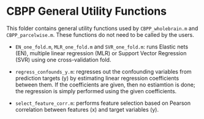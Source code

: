 # CBPP General Utility Functions

This folder contains general utility functions used by `CBPP_wholebrain.m` and `CBPP_parcelwise.m`. These functions do not need to be called by the users.

- `EN_one_fold.m`, `MLR_one_fold.m` and `SVR_one_fold.m`: runs Elastic nets (EN), multiple linear regression (MLR) or Support Vector Regression (SVR) using one cross-validation fold. 

- `regress_confounds_y.m`: regresses out the confounding variables from prediction targets (y) by estimating linear regression coefficients between them. If the coefficients are given, then no estiamtion is done; the regression is simply performed using the given coefficients.

- `select_feature_corr.m`: performs feature selection based on Pearson correlation between features (x) and target variables (y).
